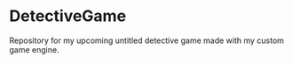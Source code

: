 # DetectiveGame
Repository for my upcoming untitled detective game made with my custom game engine.
